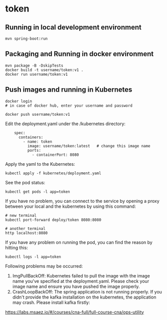 # token

## Running in local development environment

```
mvn spring-boot:run
```

## Packaging and Running in docker environment

```
mvn package -B -DskipTests
docker build -t username/token:v1 .
docker run username/token:v1
```

## Push images and running in Kubernetes

```
docker login 
# in case of docker hub, enter your username and password

docker push username/token:v1
```

Edit the deployment.yaml under the /kubernetes directory:
```
    spec:
      containers:
        - name: token
          image: username/token:latest   # change this image name
          ports:
            - containerPort: 8080

```

Apply the yaml to the Kubernetes:
```
kubectl apply -f kubernetes/deployment.yaml
```

See the pod status:
```
kubectl get pods -l app=token
```

If you have no problem, you can connect to the service by opening a proxy between your local and the kubernetes by using this command:
```
# new terminal
kubectl port-forward deploy/token 8080:8080

# another terminal
http localhost:8080
```

If you have any problem on running the pod, you can find the reason by hitting this:
```
kubectl logs -l app=token
```

Following problems may be occurred:

1. ImgPullBackOff:  Kubernetes failed to pull the image with the image name you've specified at the deployment.yaml. Please check your image name and ensure you have pushed the image properly.
1. CrashLoopBackOff: The spring application is not running properly. If you didn't provide the kafka installation on the kubernetes, the application may crash. Please install kafka firstly:

https://labs.msaez.io/#/courses/cna-full/full-course-cna/ops-utility

